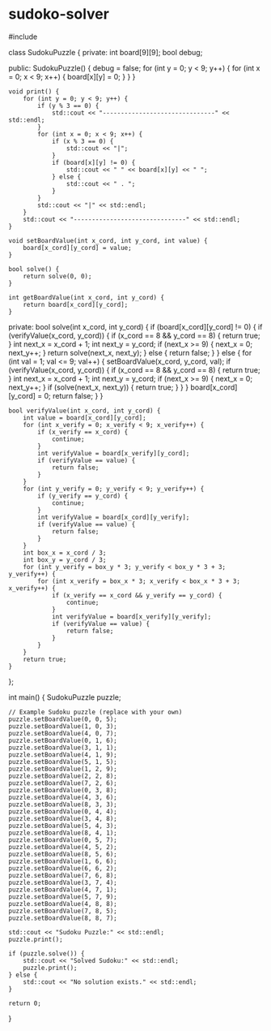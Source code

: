 # sudoko-solver


#include <iostream>

class SudokuPuzzle {
private:
    int board[9][9];
    bool debug;

public:
    SudokuPuzzle() {
        debug = false;
        for (int y = 0; y < 9; y++) {
            for (int x = 0; x < 9; x++) {
                board[x][y] = 0;
            }
        }
    }

    void print() {
        for (int y = 0; y < 9; y++) {
            if (y % 3 == 0) {
                std::cout << "-------------------------------" << std::endl;
            }
            for (int x = 0; x < 9; x++) {
                if (x % 3 == 0) {
                    std::cout << "|";
                }
                if (board[x][y] != 0) {
                    std::cout << " " << board[x][y] << " ";
                } else {
                    std::cout << " . ";
                }
            }
            std::cout << "|" << std::endl;
        }
        std::cout << "-------------------------------" << std::endl;
    }

    void setBoardValue(int x_cord, int y_cord, int value) {
        board[x_cord][y_cord] = value;
    }

    bool solve() {
        return solve(0, 0);
    }

    int getBoardValue(int x_cord, int y_cord) {
        return board[x_cord][y_cord];
    }

private:
    bool solve(int x_cord, int y_cord) {
        if (board[x_cord][y_cord] != 0) {
            if (verifyValue(x_cord, y_cord)) {
                if (x_cord == 8 && y_cord == 8) {
                    return true;
                }
                int next_x = x_cord + 1;
                int next_y = y_cord;
                if (next_x >= 9) {
                    next_x = 0;
                    next_y++;
                }
                return solve(next_x, next_y);
            } else {
                return false;
            }
        } else {
            for (int val = 1; val <= 9; val++) {
                setBoardValue(x_cord, y_cord, val);
                if (verifyValue(x_cord, y_cord)) {
                    if (x_cord == 8 && y_cord == 8) {
                        return true;
                    }
                    int next_x = x_cord + 1;
                    int next_y = y_cord;
                    if (next_x >= 9) {
                        next_x = 0;
                        next_y++;
                    }
                    if (solve(next_x, next_y)) {
                        return true;
                    }
                }
            }
            board[x_cord][y_cord] = 0;
            return false;
        }
    }

    bool verifyValue(int x_cord, int y_cord) {
        int value = board[x_cord][y_cord];
        for (int x_verify = 0; x_verify < 9; x_verify++) {
            if (x_verify == x_cord) {
                continue;
            }
            int verifyValue = board[x_verify][y_cord];
            if (verifyValue == value) {
                return false;
            }
        }
        for (int y_verify = 0; y_verify < 9; y_verify++) {
            if (y_verify == y_cord) {
                continue;
            }
            int verifyValue = board[x_cord][y_verify];
            if (verifyValue == value) {
                return false;
            }
        }
        int box_x = x_cord / 3;
        int box_y = y_cord / 3;
        for (int y_verify = box_y * 3; y_verify < box_y * 3 + 3; y_verify++) {
            for (int x_verify = box_x * 3; x_verify < box_x * 3 + 3; x_verify++) {
                if (x_verify == x_cord && y_verify == y_cord) {
                    continue;
                }
                int verifyValue = board[x_verify][y_verify];
                if (verifyValue == value) {
                    return false;
                }
            }
        }
        return true;
    }
};

int main() {
    SudokuPuzzle puzzle;

    // Example Sudoku puzzle (replace with your own)
    puzzle.setBoardValue(0, 0, 5);
    puzzle.setBoardValue(1, 0, 3);
    puzzle.setBoardValue(4, 0, 7);
    puzzle.setBoardValue(0, 1, 6);
    puzzle.setBoardValue(3, 1, 1);
    puzzle.setBoardValue(4, 1, 9);
    puzzle.setBoardValue(5, 1, 5);
    puzzle.setBoardValue(1, 2, 9);
    puzzle.setBoardValue(2, 2, 8);
    puzzle.setBoardValue(7, 2, 6);
    puzzle.setBoardValue(0, 3, 8);
    puzzle.setBoardValue(4, 3, 6);
    puzzle.setBoardValue(8, 3, 3);
    puzzle.setBoardValue(0, 4, 4);
    puzzle.setBoardValue(3, 4, 8);
    puzzle.setBoardValue(5, 4, 3);
    puzzle.setBoardValue(8, 4, 1);
    puzzle.setBoardValue(0, 5, 7);
    puzzle.setBoardValue(4, 5, 2);
    puzzle.setBoardValue(8, 5, 6);
    puzzle.setBoardValue(1, 6, 6);
    puzzle.setBoardValue(6, 6, 2);
    puzzle.setBoardValue(7, 6, 8);
    puzzle.setBoardValue(3, 7, 4);
    puzzle.setBoardValue(4, 7, 1);
    puzzle.setBoardValue(5, 7, 9);
    puzzle.setBoardValue(4, 8, 8);
    puzzle.setBoardValue(7, 8, 5);
    puzzle.setBoardValue(8, 8, 7);

    std::cout << "Sudoku Puzzle:" << std::endl;
    puzzle.print();

    if (puzzle.solve()) {
        std::cout << "Solved Sudoku:" << std::endl;
        puzzle.print();
    } else {
        std::cout << "No solution exists." << std::endl;
    }

    return 0;
}
